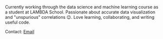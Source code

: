 Currently working through the data science and machine learning course as a student at LAMBDA School.
Passionate about accurate data visualization and "unspurious" correlations :wink:.
Love learning, collaborating, and writing useful code. 

Contact: [Email](kyates2861@gmail.com)
